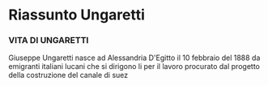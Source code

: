 # Riassunto Ungaretti

### VITA DI UNGARETTI
Giuseppe Ungaretti nasce ad Alessandria D'Egitto il 10 febbraio del 1888 da emigranti italiani lucani che si dirigono li per il lavoro procurato dal progetto della costruzione del canale di suez
<!--stackedit_data:
eyJoaXN0b3J5IjpbLTc5MzMxNjM3OF19
-->
